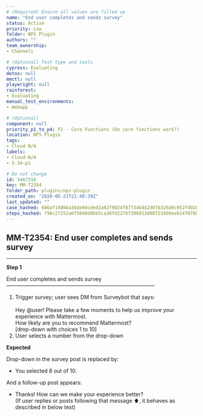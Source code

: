 ```yaml
---
# (Required) Ensure all values are filled up
name: "End user completes and sends survey"
status: Active
priority: Low
folder: NPS Plugin
authors: ""
team_ownership: 
- Channels

# (Optional) Test type and tools
cypress: Evaluating
detox: null
mmctl: null
playwright: null
rainforest: 
- Evaluating
manual_test_environments: 
- Webapp

# (Optional)
component: null
priority_p1_to_p4: P2 - Core Functions (Do core functions work?)
location: NPS Plugin
tags: 
- Cloud N/A
labels: 
- Cloud-N/A
- 5.34-p1

# Do not change
id: 5467318
key: MM-T2354
folder_path: plugins/nps-plugin
created_on: "2020-05-21T21:40:39Z"
last_updated: ""
case_hashed: 686af19806a36de04cded2a02f9024f877346d42d07b326d9c952f492015ebd3c079b54d0068f4064653af50339ddd20
steps_hashed: f96c27252a6f5840d9bb5ca36fd227b7396913d08f23460ee614787807e8b6cad25dad98f6248cef3920ee05015815f9
---
```


## MM-T2354: End user completes and sends survey

---

**Step 1**

End user completes and sends survey\
————————————————————————————

1. Trigger survey; user sees DM from Surveybot that says:
   \
   \
   Hey @user! Please take a few moments to help us improve your experience with Mattermost.\
   How likely are you to recommend Mattermost?\
   \[drop-down with choices 1 to 10]
2. User selects a number from the drop-down

**Expected**

Drop-down in the survey post is replaced by:

- You selected 8 out of 10.

And a follow-up post appears:

- Thanks! How can we make your experience better?
  \
  (If user replies or posts following that message ⬆, it behaves as described in below test)
